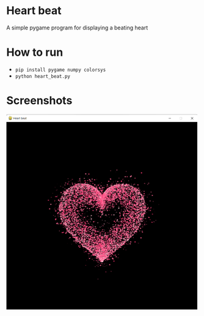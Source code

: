 # Heart beat
A simple pygame program for displaying a beating heart

# How to run
- `pip install pygame numpy colorsys`
- `python heart_beat.py`

# Screenshots

<img src="./screenshot/Screenshot_20221228_051208.png" width="500px">